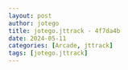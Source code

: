 ```yaml
---
layout: post
author: jotego
title: jotego.jttrack - 4f7da4b
date: 2024-05-11
categories: [Arcade, jttrack]
tags: [jotego.jttrack]
---
```


